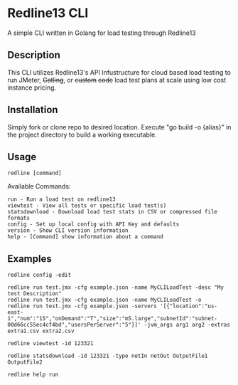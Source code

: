 # Redline13 CLI
A simple CLI written in Golang for load testing through Redline13

## Description
This CLI utilizes Redline13's API Infustructure for cloud based load testing to run JMeter, ~~Gatling~~, or ~~custom~~ ~~code~~ load test plans at scale using low cost instance pricing.

## Installation
Simply fork or clone repo to desired location. Execute "go build -o {alias}" in the project directory to build a working executable. 

## Usage
    redline [command]
    
Available Commands:

    run - Run a load test on redline13
    viewtest - View all tests or specific load test(s)
    statsdownload - Download load test stats in CSV or compressed file formats
    config - Set up local config with API Key and defaults
    version - Show CLI version information
    help - [Command] show information about a command
## Examples

    redline config -edit

    redline run test.jmx -cfg example.json -name MyCLILoadTest -desc "My test Description"
    redline run test.jmx -cfg example.json -name MyCLILoadTest -o
    redline run test.jmx -cfg example.json -servers '[{"location":"us-east-1","num":"15","onDemand":"T","size":"m5.large","subnetId":"subnet-00d66cc55ec4cf4bd","usersPerServer":"5"}]' -jvm_args arg1 arg2 -extras extra1.csv extra2.csv

    redline viewtest -id 123321

    redline statsdownload -id 123321 -type netIn netOut OutputFile1 OutputFile2

    redline help run

